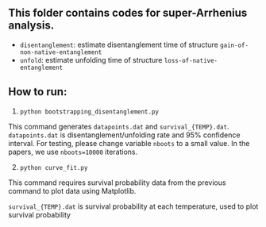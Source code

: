## This folder contains codes for super-Arrhenius analysis.

* `disentanglement`: estimate disentanglement time of structure `gain-of-non-native-entanglement`
* `unfold`: estimate unfolding time of structure `loss-of-native-entanglement`

## How to run:
1) `python bootstrapping_disentanglement.py`

This command generates `datapoints.dat` and `survival_{TEMP}.dat`.
`datapoints.dat` is disentanglement/unfolding rate and 95% confidence interval.
For testing, please change variable `nboots` to a small value. In the papers, we use `nboots=10000` iterations.



2) `python curve_fit.py`

This command requires survival probability data from the previous command to plot data using Matplotlib. 

`survival_{TEMP}.dat` is survival probability at each temperature, used to plot survival probability